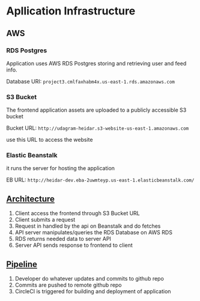 # Apllication Infrastructure

## AWS
### RDS Postgres
Application uses AWS RDS Postgres storing and retrieving user and feed info.

Database URI: `project3.cmlfaxhabm4x.us-east-1.rds.amazonaws.com`


### S3 Bucket
The frontend application assets are uploaded to a publicly accessible S3 bucket 

Bucket URL: `http://udagram-heidar.s3-website-us-east-1.amazonaws.com`

use this URL to access the website


### Elastic Beanstalk
it runs the server for hosting the application

EB URL: `http://heidar-dev.eba-2uwmteyp.us-east-1.elasticbeanstalk.com/`

## [Architecture](architecture.png)
1. Client access the frontend through S3 Bucket URL
2. Client submits a request
3. Request in handled by the api on Beanstalk and do fetches
4. API server manipulates/queries the RDS Database on AWS RDS
5. RDS returns needed data to server API
6. Server API sends response to frontend to client


## [Pipeline](Pipeline.png)
1. Developer do whatever updates and commits to github repo
2. Commits are pushed to remote github repo
3. CircleCI is triggered for building and deployment of application